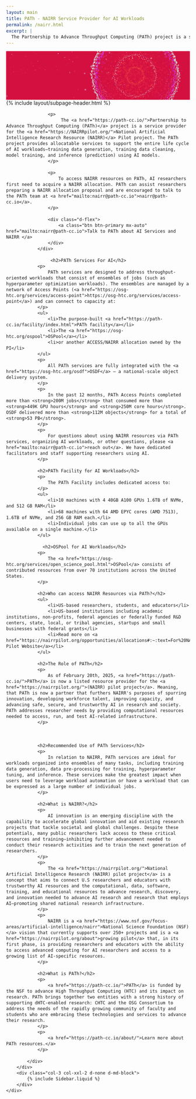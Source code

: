```yaml
---
layout: main
title: PATh - NAIRR Service Provider for AI Workloads
permalink: /nairr.html
excerpt: |
  The Partnership to Advance Throughput Computing (PATh) project is a service provider for the National Artificial Intelligence Research (NAIRR) pilot project, providing allocatable services to support the entire life cycle of AI workloads. PATh addresses researcher needs by providing computational resources needed to access, run, and test AI-related infrastructure.
---
```


<img src="/images/nairr.jpg" alt="Description of image" style="width: 100%; height: auto; display: block; max-height: 200px; object-fit: cover">

<div class="container-lg pb-5">
    <div class="row justify-content-center">
        <div class="col-12 col-sm-10 col-md-9 col-xxl-8">
            {% include layout/subpage-header.html %}
            <div>
                <div class="rounded p-3 mb-4 border fst-italic">

                    <p>
                         The <a href="https://path-cc.io/">Partnership to Advance Throughput Computing (PATh)</a> project is a service provider for the <a href="https://NAIRRpilot.org/">National Artificial Intelligence Research Resource (NAIRR)</a> Pilot project. The PATh project provides allocatable services to support the entire life cycle of AI workloads–training data generation, training data cleaning, model training, and inference (prediction) using AI models.
                    </p>

                    <p>
                        To access NAIRR resources on PATh, AI researchers first need to acquire a NAIRR allocation. PATh can assist researchers preparing a NAIRR allocation proposal and are encouraged to talk to the PATh team at <a href="mailto:nairr@path-cc.io">nairr@path-cc.io</a>. 
                    </p>

                    <div class="d-flex">
                        <a class="btn btn-primary mx-auto" href="mailto:nairr@path-cc.io">Talk to PATh about AI Services and NAIRR </a>
                    </div>
                </div>

                     <h2>PATh Services For AI</h2>
                <p>
                    PATh services are designed to address throughput-oriented workloads that consist of ensembles of jobs (such as hyperparameter optimization workloads). The ensembles are managed by a network of Access Points (<a href="https://osg-htc.org/services/access-point">https://osg-htc.org/services/access-point</a>) and can connect to capacity at:
                </p>
                <ul>
                    <li>The purpose-built <a href="https://path-cc.io/facility/index.html">PATh facility</a></li>
                    <li>The <a href="https://osg-htc.org/ospool">OSPool</a></li>
                    <li>or another ACCESS/NAIRR allocation owned by the PI</li>
                </ul>
                <p>
                    All PATh services are fully integrated with the <a href="https://osg-htc.org/osdf">OSDF</a> – a national-scale object delivery system.
                </p>
                <p>
                    In the past 12 months, PATh Access Points completed more than <strong>200M jobs</strong> that consumed more than <strong>449K GPU hours</strong> and <strong>250M core hours</strong>. OSDF delivered more than <strong>112M objects</strong> for a total of <strong>53 PB</strong>.
                </p>
                <p>
                    For questions about using NAIRR resources via PATh services, organizing AI workloads, or other questions, please <a href="mailto:nairr@path-cc.io">reach out</a>. We have dedicated facilitators and staff supporting researchers using AI.
                </p>

                <h2>PATh Facility for AI Workloads</h2>
                <p>
                    The PATh Facility includes dedicated access to:
                </p>
                <ul>
                    <li>10 machines with 4 40GB A100 GPUs 1.6TB of NVMe, and 512 GB RAM</li>
                    <li>68 machines with 64 AMD EPYC cores (AMD 7513), 1.6TB of NVMe, and 256 GB RAM each.</li>
                    <li>Individual jobs can use up to all the GPUs available on a single machine.</li>
                </ul>

                  <h2>OSPool for AI Workloads</h2>
                <p>
                    The <a href="https://osg-htc.org/services/open_science_pool.html">OSPool</a> consists of contributed resources from over 70 institutions across the United States.
                </p>
                
                <h2>Who can access NAIRR Resources via PATh?</h2>
                <ul>
                    <li>US-based researchers, students, and educators</li>
                    <li>US-based institutions including academic institutions, non-profits, federal agencies or federally funded R&D centers, state, local, or tribal agencies, startups and small businesses with federal grants</li>
                    <li>Read more on <a href="https://nairrpilot.org/opportunities/allocations#:~:text=For%20NAIRR%20Classroom%20projects%2C%20educators,equipped%20with%20TPUs%20and%20GPUs.">NAIRR Pilot Website</a></li>
                </ul>

                <h2>The Role of PATh</h2>
                <p>
                    As of February 20th, 2025, <a href="https://path-cc.io/">PATh</a> is now a listed resource provider for the <a href="https://nairrpilot.org/">(NAIRR) pilot project</a>. Meaning, that PATh is now a partner that furthers NAIRR's purposes of spurring innovation, developing workforce talent, improving capacity, and advancing safe, secure, and trustworthy AI in research and society. PATh addresses researcher needs by providing computational resources needed to access, run, and test AI-related infrastructure.
                </p>



                <h2>Recommended Use of PATh Services</h2>
                <p>
                    In relation to NAIRR, PATh services are ideal for workloads organized into ensembles of many tasks, including training data generation, data pre-processing for training, hyperparameter tuning, and inference. These services make the greatest impact when users need to leverage workload automation or have a workload that can be expressed as a large number of individual jobs.
                </p>

                <h2>What is NAIRR?</h2>
                <p>
                    AI innovation is an emerging discipline with the capability to accelerate global innovation and aid existing research projects that tackle societal and global challenges. Despite these potentials, many public researchers lack access to these critical resources and training—inhibiting further advancement needed to conduct their research activities and to train the next generation of researchers.
                </p>
                <p>
                    The <a href="https://nairrpilot.org/">National Artificial Intelligence Research (NAIRR) pilot project</a> is a concept that aims to connect U.S researchers and educators with trustworthy AI resources and the computational, data, software, training, and educational resources to advance research, discovery, and innovation needed to advance AI research and research that employs AI—promoting shared national research infrastructure.
                </p>
                <p>
                    NAIRR is a <a href="https://www.nsf.gov/focus-areas/artificial-intelligence/nairr">National Science Foundation (NSF)</a> vision that currently supports over 250+ projects and is a <a href="https://nairrpilot.org/about">growing pilot</a> that, in its first phase, is providing researchers and educators with the ability to access advanced computing for AI researchers and access to a growing list of AI-specific resources.
                </p>

                <h2>What is PATh?</h2>
                <p>
                    <a href="https://path-cc.io/">PATh</a> is funded by the NSF to advance High Throughput Computing (HTC) and its impact on research. PATh brings together two entities with a strong history of supporting dHTC-enabled research: CHTC and the OSG Consortium to address the needs of the rapidly growing community of faculty and students who are embracing these technologies and services to advance their research.
                </p>
                <p>
                    <a href="https://path-cc.io/about/">Learn more about PATh resources.</a>
                </p>

            </div>
        </div>
        <div class="col-3 col-xxl-2 d-none d-md-block">
            {% include Sidebar.liquid %}
        </div>
    </div>
</div>
